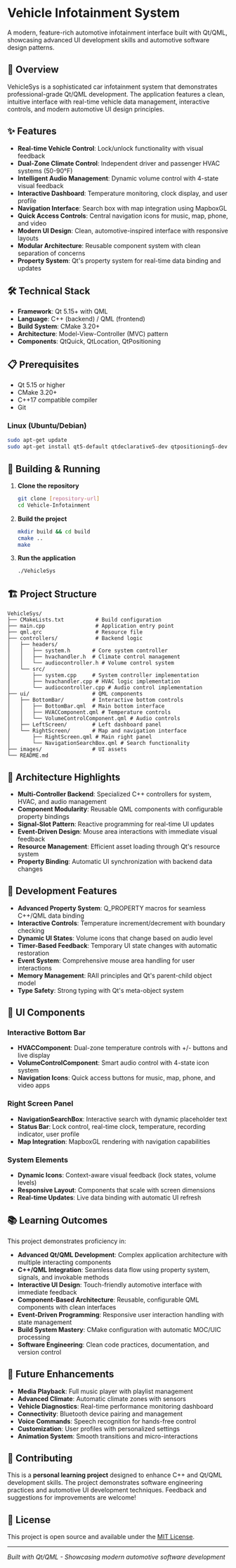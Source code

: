 # Vehicle Infotainment System

A modern, feature-rich automotive infotainment interface built with Qt/QML, showcasing advanced UI development skills and automotive software design patterns.

## 🚗 Overview

VehicleSys is a sophisticated car infotainment system that demonstrates professional-grade Qt/QML development. The application features a clean, intuitive interface with real-time vehicle data management, interactive controls, and modern automotive UI design principles.

## ✨ Features

- **Real-time Vehicle Control**: Lock/unlock functionality with visual feedback
- **Dual-Zone Climate Control**: Independent driver and passenger HVAC systems (50-90°F)
- **Intelligent Audio Management**: Dynamic volume control with 4-state visual feedback
- **Interactive Dashboard**: Temperature monitoring, clock display, and user profile
- **Navigation Interface**: Search box with map integration using MapboxGL
- **Quick Access Controls**: Central navigation icons for music, map, phone, and video
- **Modern UI Design**: Clean, automotive-inspired interface with responsive layouts
- **Modular Architecture**: Reusable component system with clean separation of concerns
- **Property System**: Qt's property system for real-time data binding and updates

## 🛠️ Technical Stack

- **Framework**: Qt 5.15+ with QML
- **Language**: C++ (backend) / QML (frontend)  
- **Build System**: CMake 3.20+
- **Architecture**: Model-View-Controller (MVC) pattern
- **Components**: QtQuick, QtLocation, QtPositioning

## 📋 Prerequisites

- Qt 5.15 or higher
- CMake 3.20+
- C++17 compatible compiler
- Git

### Linux (Ubuntu/Debian)
```bash
sudo apt-get update
sudo apt-get install qt5-default qtdeclarative5-dev qtpositioning5-dev qtlocation5-dev cmake build-essential
```

## 🚀 Building & Running

1. **Clone the repository**
   ```bash
   git clone [repository-url]
   cd Vehicle-Infotainment
   ```

2. **Build the project**
   ```bash
   mkdir build && cd build
   cmake ..
   make
   ```

3. **Run the application**
   ```bash
   ./VehicleSys
   ```

## 🏗️ Project Structure

```
VehicleSys/
├── CMakeLists.txt          # Build configuration
├── main.cpp                # Application entry point
├── qml.qrc                 # Resource file
├── controllers/            # Backend logic
│   ├── headers/
│   │   ├── system.h       # Core system controller
│   │   ├── hvachandler.h  # Climate control management
│   │   └── audiocontroller.h # Volume control system
│   └── src/
│       ├── system.cpp     # System controller implementation
│       ├── hvachandler.cpp # HVAC logic implementation
│       └── audiocontroller.cpp # Audio control implementation
├── ui/                    # QML components
│   ├── BottomBar/         # Interactive bottom controls
│   │   ├── BottomBar.qml  # Main bottom interface
│   │   ├── HVACComponent.qml # Temperature controls
│   │   └── VolumeControlComponent.qml # Audio controls
│   ├── LeftScreen/        # Left dashboard panel
│   └── RightScreen/       # Map and navigation interface
│       ├── RightScreen.qml # Main right panel
│       └── NavigationSearchBox.qml # Search functionality
├── images/                # UI assets
└── README.md
```

## 🎯 Architecture Highlights

- **Multi-Controller Backend**: Specialized C++ controllers for system, HVAC, and audio management
- **Component Modularity**: Reusable QML components with configurable property bindings
- **Signal-Slot Pattern**: Reactive programming for real-time UI updates
- **Event-Driven Design**: Mouse area interactions with immediate visual feedback
- **Resource Management**: Efficient asset loading through Qt's resource system
- **Property Binding**: Automatic UI synchronization with backend data changes

## 🔧 Development Features

- **Advanced Property System**: Q_PROPERTY macros for seamless C++/QML data binding
- **Interactive Controls**: Temperature increment/decrement with boundary checking
- **Dynamic UI States**: Volume icons that change based on audio level
- **Timer-Based Feedback**: Temporary UI state changes with automatic restoration
- **Event System**: Comprehensive mouse area handling for user interactions
- **Memory Management**: RAII principles and Qt's parent-child object model
- **Type Safety**: Strong typing with Qt's meta-object system

## 🎨 UI Components

### Interactive Bottom Bar
- **HVACComponent**: Dual-zone temperature controls with +/- buttons and live display
- **VolumeControlComponent**: Smart audio control with 4-state icon system
- **Navigation Icons**: Quick access buttons for music, map, phone, and video apps

### Right Screen Panel
- **NavigationSearchBox**: Interactive search with dynamic placeholder text
- **Status Bar**: Lock control, real-time clock, temperature, recording indicator, user profile
- **Map Integration**: MapboxGL rendering with navigation capabilities

### System Elements
- **Dynamic Icons**: Context-aware visual feedback (lock states, volume levels)
- **Responsive Layout**: Components that scale with screen dimensions
- **Real-time Updates**: Live data binding with automatic UI refresh

## 📚 Learning Outcomes

This project demonstrates proficiency in:
- **Advanced Qt/QML Development**: Complex application architecture with multiple interacting components
- **C++/QML Integration**: Seamless data flow using property system, signals, and invokable methods  
- **Interactive UI Design**: Touch-friendly automotive interface with immediate feedback
- **Component-Based Architecture**: Reusable, configurable QML components with clean interfaces
- **Event-Driven Programming**: Responsive user interaction handling with state management
- **Build System Mastery**: CMake configuration with automatic MOC/UIC processing
- **Software Engineering**: Clean code practices, documentation, and version control

## 🔄 Future Enhancements

- **Media Playback**: Full music player with playlist management
- **Advanced Climate**: Automatic climate zones with sensors
- **Vehicle Diagnostics**: Real-time performance monitoring dashboard  
- **Connectivity**: Bluetooth device pairing and management
- **Voice Commands**: Speech recognition for hands-free control
- **Customization**: User profiles with personalized settings
- **Animation System**: Smooth transitions and micro-interactions

## 🤝 Contributing

This is a **personal learning project** designed to enhance C++ and Qt/QML development skills. The project demonstrates software engineering practices and automotive UI development techniques. Feedback and suggestions for improvements are welcome!

## 📄 License

This project is open source and available under the [MIT License](LICENSE).

---

*Built with Qt/QML - Showcasing modern automotive software development*
